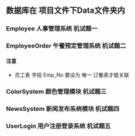 ## 数据库在 项目文件下Data文件夹内

### Employee  人事管理系统  机试题一 

### EmployeeOrder 午餐预定管理系统 机试题二
#### 注意 
*   员工表 字段 Emp_No 要设为 唯一 订餐表才能关联

### ColorSystem   颜色管理模块 机试题三

### NewsSystem 新闻发布系统模块 机试题四

### UserLogin 用户注册登录系统 机试题五
 